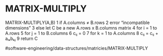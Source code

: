 # MATRIX-MULTIPLY
MATRIX-MULTIPLY(A,B)
1 if A.columns ≠ B.rows 
2   error “incompatible dimensions” 
3 else let C be a new A.rows x B.columns matrix 
4    for i = 1 to A.rows 
5      for j = 1 to B.columns 
6         cᵢⱼ = 0 
7         for k = 1 to A.columns 
8         cᵢⱼ = cᵢⱼ + aᵢₖbₖⱼ 
9 return C



#software-engineering/data-structures/matricies/MATRIX-MULTIPLY
